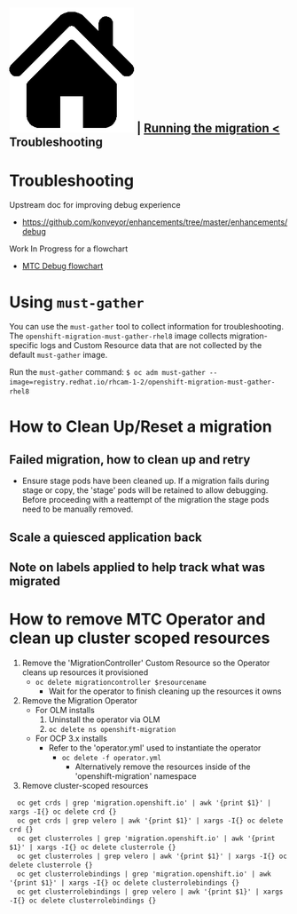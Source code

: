 [![Home](https://github.com/redhat-cop/openshift-migration-best-practices/raw/master/images/home.png)](./README.md) | [Running the migration <](./running-the-migration.md) Troubleshooting
---
# Troubleshooting

Upstream doc for improving debug experience
* https://github.com/konveyor/enhancements/tree/master/enhancements/debug

Work In Progress for a flowchart
* [MTC Debug flowchart](https://app.lucidchart.com/documents/view/d0907ce1-ccf1-4226-86eb-e5332f9d42a4/0_0)

# Using `must-gather`

You can use the `must-gather` tool to collect information for troubleshooting. The `openshift-migration-must-gather-rhel8` image collects migration-specific logs and Custom Resource data that are not collected by the default `must-gather` image.

Run the `must-gather` command: `$ oc adm must-gather --image=registry.redhat.io/rhcam-1-2/openshift-migration-must-gather-rhel8`

# How to Clean Up/Reset a migration

## Failed migration, how to clean up and retry
* Ensure stage pods have been cleaned up.  If a migration fails during stage or copy, the 'stage' pods will be retained to allow debugging.  Before proceeding with a reattempt of the migration the stage pods need to be manually removed.

## Scale a quiesced application back

## Note on labels applied to help track what was migrated

# How to remove MTC Operator and clean up cluster scoped resources
1. Remove the 'MigrationController' Custom Resource so the Operator cleans up resources it provisioned 
    * `oc delete migrationcontroller $resourcename`
      * Wait for the operator to finish cleaning up the resources it owns 
2. Remove the Migration Operator
    * For OLM installs
      1. Uninstall the operator via OLM
      2. `oc delete ns openshift-migration`
    * For OCP 3.x installs
      * Refer to the 'operator.yml' used to instantiate the operator
        * `oc delete -f operator.yml` 
          * Alternatively remove the resources inside of the 'openshift-migration' namespace
3. Remove cluster-scoped resources
```
  oc get crds | grep 'migration.openshift.io' | awk '{print $1}' | xargs -I{} oc delete crd {}
  oc get crds | grep velero | awk '{print $1}' | xargs -I{} oc delete crd {}
  oc get clusterroles | grep 'migration.openshift.io' | awk '{print $1}' | xargs -I{} oc delete clusterrole {}
  oc get clusterroles | grep velero | awk '{print $1}' | xargs -I{} oc delete clusterrole {}
  oc get clusterrolebindings | grep 'migration.openshift.io' | awk '{print $1}' | xargs -I{} oc delete clusterrolebindings {}
  oc get clusterrolebindings | grep velero | awk '{print $1}' | xargs -I{} oc delete clusterrolebindings {}
```

